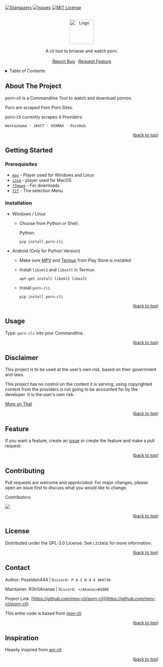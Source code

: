 
<!-- Improved compatibility of back to top link: See: https://github.com/othneildrew/Best-README-Template/pull/73 -->
<a name="readme-top"></a>
<!--
*** Thanks for checking out the Best-README-Template. If you have a suggestion
*** that would make this better, please fork the repo and create a pull request
*** or simply open an issue with the tag "enhancement".
*** Don't forget to give the project a star!
*** Thanks again! Now go create something AMAZING! :D
-->



<!-- PROJECT SHIELDS -->
<!--
*** I'm using markdown "reference style" links for readability.
*** Reference links are enclosed in brackets [ ] instead of parentheses ( ).
*** See the bottom of this document for the declaration of the reference variables
*** for contributors-url, forks-url, etc. This is an optional, concise syntax you may use.
*** https://www.markdownguide.org/basic-syntax/#reference-style-links
-->

[![Stargazers][stars-shield]][stars-url]
[![Issues][issues-shield]][issues-url]
[![MIT License][license-shield]][license-url]


<!-- PROJECT LOGO -->
<br />
<div align="center">
  <a href="https://github.com/mov-cli/porn-cli">
    <img src="https://user-images.githubusercontent.com/83706294/216816435-15cd8441-7a20-4f95-9024-d0d3ea96c2ba.png" alt="Logo" width="80" height="80">
  </a>

  <p align="center">
    A cli tool to browse and watch porn.
    <br />
    <br />
    <a href="https://github.com/mov-cli/porn-cli/issues">Report Bug</a>
    ·
    <a href="https://github.com/mov-cli/porn-cli/issues">Request Feature</a>
  </p>
</div>

<!-- TABLE OF CONTENTS -->
<details>
  <summary>Table of Contents</summary>
  <ol>
    <li>
      <a href="#about-the-project">About The Project</a>
    </li>
    <li>
      <a href="#getting-started">Getting Started</a>
      <ul>
        <li><a href="#prerequisites">Prerequisites</a></li>
        <li><a href="#installation">Installation</a></li>
        <ul>
          <li><a href="#windows-/-linux">Windows / Linux</a></li>
          <li><a href="#android">Android</a></li>
        </ul>
      </ul>
    </li>
    <li><a href="#usage">Usage</a></li>
    <li><a href="#disclaimer">Disclaimer</a></li>
    <li><a href="#roadmap">Roadmap</a></li>
    <li><a href="#contributing">Contributing</a></li>
    <li><a href="#license">License</a></li>
    <li><a href="#contact">Contact</a></li>
    <li><a href="#inspiration">inspiration</a></li>
  </ol>
</details>

<!-- ABOUT THE PROJECT -->
## About The Project

porn-cli is a Commandline Tool to watch and download pornos.

Porn are scraped from Porn Sites.

porn-cli currently scrapes 4 Providers:
```
Hentaimama · JAVCT · XXXMAX · PornHub
```
<p align="right">(<a href="#readme-top">back to top</a>)</p

<!-- GETTING STARTED -->
## Getting Started



### Prerequisites

- [`mpv`](https://mpv.io) - Player used for Windows and Linux
- [`iina`](https://iina.io) - player used for MacOS
- [`ffmpeg`](https://github.com/FFmpeg/FFmpeg) - For downloads 
- [`fzf`](https://github.com/junegunn/fzf) - The selection Menu


### Installation

- Windows / Linux

  - Choose from Python or Shell:

    Python:
    ```
    pip install porn-cli
    ```

- Android (Only for Python Version)
  - Make sure [MPV](https://play.google.com/store/apps/details?id=is.xyz.mpv) and [Termux](https://play.google.com/store/apps/details?id=com.termux) from Play Store is installed.
  
  - Install ``libxml2`` and ``libxslt`` in Termux.
    ```
    apt-get install libxml2 libxslt
    ```

  - Install ``porn-cli``.
    ```
    pip install porn-cli
    ```

<p align="right">(<a href="#readme-top">back to top</a>)</p>



<!-- USAGE EXAMPLES -->
## Usage

Type: ```porn-cli``` into your Commandline.
<p align="right">(<a href="#readme-top">back to top</a>)</p>


<!-- DISCLAIMER -->
## Disclaimer

This project is to be used at the user’s own risk, based on their government and laws.

This project has no control on the content it is serving, using copyrighted content from the providers is not going to be accounted for by the developer. It is the user’s own risk.

[More on That](https://github.com/mov-cli/porn-cli/blob/main/disclaimer.org)
<p align="right">(<a href="#readme-top">back to top</a>)</p>

<!-- Feature -->
## Feature

If you want a feature, create an [issue](https://github.com/mov-cli/porn-cli/issues/new) or create the feature and make a pull request.
<p align="right">(<a href="#readme-top">back to top</a>)</p>

<!-- CONTRIBUTING -->
## Contributing


Pull requests are welcome and _appreciated_. For major changes, please open an issue first to discuss what you would like to change.

Contributors:

<a href = "https://github.com/mov-cli/porn-cli/graphs/contributors">
  <img src = "https://contrib.rocks/image?repo=mov-cli/porn-cli"/>
</a>

<p align="right">(<a href="#readme-top">back to top</a>)</p>



<!-- LICENSE -->
## License

Distributed under the GPL-3.0 License. See `LICENSE` for more information.

<p align="right">(<a href="#readme-top">back to top</a>)</p>



<!-- CONTACT -->
## Contact

Author: Poseidon444 | ```Discord: P A I N 4 4 4#4736```

Maintainer: R3tr0Ananas | ```Discord: </Ananas>#1000```

Project Link: [https://github.com/mov-cli/porn-cli](https://github.com/mov-cli/porn-cli)

This entre code is based from [mov-cli](https://github.com/mov-cli/mov-cli)


<p align="right">(<a href="#readme-top">back to top</a>)</p>


<!-- Inspiration -->
## Inspiration

Heavily inspired from [ani-cli](https://github.com/pystardust/ani-cli)

<p align="right">(<a href="#readme-top">back to top</a>)</p>



<!-- MARKDOWN LINKS & IMAGES -->
<!-- https://www.markdownguide.org/basic-syntax/#reference-style-links -->
[contributors-shield]: https://img.shields.io/github/contributors/mov-cli/porn-cli.svg?style=for-the-badge
[contributors-url]: https://github.com/mov-cli/porn-cli/graphs/contributors
[forks-shield]: https://img.shields.io/github/forks/mov-cli/porn-cli.svg?style=for-the-badge
[forks-url]: https://github.com/mov-cli/porn-cli/network/members
[stars-shield]: https://img.shields.io/github/stars/mov-cli/porn-cli.svg?style=for-the-badge
[stars-url]: https://github.com/mov-cli/porn-cli/stargazers
[issues-shield]: https://img.shields.io/github/issues/mov-cli/porn-cli.svg?style=for-the-badge
[issues-url]: https://github.com/mov-cli/porn-cli/issues
[license-shield]: https://img.shields.io/github/license/mov-cli/porn-cli.svg?style=for-the-badge
[license-url]: https://github.com/mov-cli/porn-cli/blob/master/LICENSE.txt
